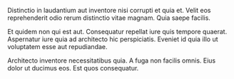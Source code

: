 Distinctio in laudantium aut inventore nisi corrupti et quia et. Velit eos reprehenderit odio rerum distinctio vitae magnam. Quia saepe facilis.
 Et quidem non qui est aut. Consequatur repellat iure quis tempore quaerat. Aspernatur iure quia ad architecto hic perspiciatis. Eveniet id quia illo ut voluptatem esse aut repudiandae.
 Architecto inventore necessitatibus quia. A fuga non facilis omnis. Eius dolor ut ducimus eos. Est quos consequatur.